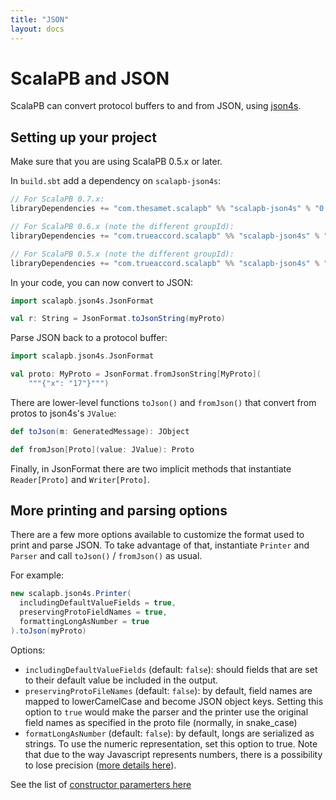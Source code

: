 ```yaml
---
title: "JSON"
layout: docs
---
```


# ScalaPB and JSON

ScalaPB can convert protocol buffers to and from JSON, using
[json4s](http://json4s.org/).

## Setting up your project

Make sure that you are using ScalaPB 0.5.x or later.

In `build.sbt` add a dependency on `scalapb-json4s`:

```scala
// For ScalaPB 0.7.x:
libraryDependencies += "com.thesamet.scalapb" %% "scalapb-json4s" % "0.7.0"

// For ScalaPB 0.6.x (note the different groupId):
libraryDependencies += "com.trueaccord.scalapb" %% "scalapb-json4s" % "0.3.2"

// For ScalaPB 0.5.x (note the different groupId):
libraryDependencies += "com.trueaccord.scalapb" %% "scalapb-json4s" % "0.1.6"
```

In your code, you can now convert to JSON:

```scala
import scalapb.json4s.JsonFormat

val r: String = JsonFormat.toJsonString(myProto)
```

Parse JSON back to a protocol buffer:

```scala
import scalapb.json4s.JsonFormat

val proto: MyProto = JsonFormat.fromJsonString[MyProto](
    """{"x": "17"}""")
```

There are lower-level functions `toJson()` and `fromJson()` that convert from
protos to json4s's `JValue`:

```scala
def toJson(m: GeneratedMessage): JObject

def fromJson[Proto](value: JValue): Proto
```

Finally, in JsonFormat there are two implicit methods that instantiate
`Reader[Proto]` and `Writer[Proto]`.

## More printing and parsing options

There are a few more options available to customize the format used to print
and parse JSON. To take advantage of that, instantiate `Printer` and `Parser` and
call `toJson()` / `fromJson()` as usual.

For example:

```scala
new scalapb.json4s.Printer(
  includingDefaultValueFields = true,
  preservingProtoFieldNames = true,
  formattingLongAsNumber = true
).toJson(myProto)
```

Options:

- `includingDefaultValueFields` (default: `false`): should fields
  that are set to their default value be included in the output.
- `preservingProtoFileNames` (default: `false`): by default, field names are mapped to 
  lowerCamelCase and become JSON object keys. Setting this option to `true` would
  make the parser and the printer use the original field names as specified in the proto
  file (normally, in snake_case)
- `formatLongAsNumber` (default: `false`): by default, longs are serialized as
  strings. To use the numeric representation, set this option to true. Note that
  due to the way Javascript represents numbers, there is a possibility to lose
  precision ([more details here](https://developer.mozilla.org/en-US/docs/Web/JavaScript/Reference/Global_Objects/Number/isSafeInteger)).

See the list of [constructor paramerters here](https://github.com/scalapb/scalapb-json4s/blob/master/src/main/scala/scalapb/json4s/JsonFormat.scala)

